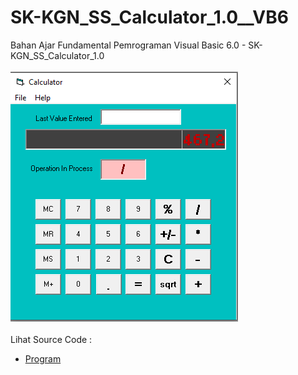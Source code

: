 # SK-KGN_SS_Calculator_1.0__VB6
Bahan Ajar Fundamental Pemrograman Visual Basic 6.0 - SK-KGN_SS_Calculator_1.0<br><br>
<img src="https://github.com/RizkyKhapidsyah/SK-KGN_SS_Calculator_1.0__VB6/blob/main/result/001.PNG"><br><br>
Lihat Source Code : <br>
- <a href="https://github.com/RizkyKhapidsyah/SK-KGN_SS_Calculator_1.0__VB6/blob/main/calc.frm">Program</a>
